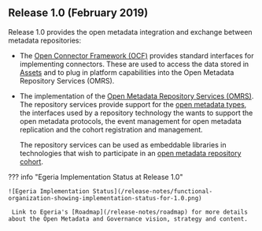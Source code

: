 <!-- SPDX-License-Identifier: CC-BY-4.0 -->
<!-- Copyright Contributors to the Egeria project. -->


## Release 1.0 (February 2019)

Release 1.0 provides the open metadata integration and exchange between metadata repositories:

* The [Open Connector Framework (OCF)](/frameworks/ocf/overview) provides standard interfaces for implementing connectors.  These are used to access the data stored in [Assets](/concepts/asset) and to plug in platform capabilities into the Open Metadata Repository Services (OMRS).

* The implementation of the [Open Metadata Repository Services (OMRS)](/services/omrs). The repository services provide support for the [open metadata types](/types), the interfaces used by a repository technology the wants to support the open metadata protocols, the event management for open metadata replication and the cohort registration and management.
  
  The repository services can be used as embeddable libraries in technologies that wish to participate in an [open metadata repository cohort](/services/omrs/cohort).


??? info "Egeria Implementation Status at Release 1.0"
 
    ![Egeria Implementation Status](/release-notes/functional-organization-showing-implementation-status-for-1.0.png)
 
     Link to Egeria's [Roadmap](/release-notes/roadmap) for more details about the Open Metadata and Governance vision, strategy and content.


